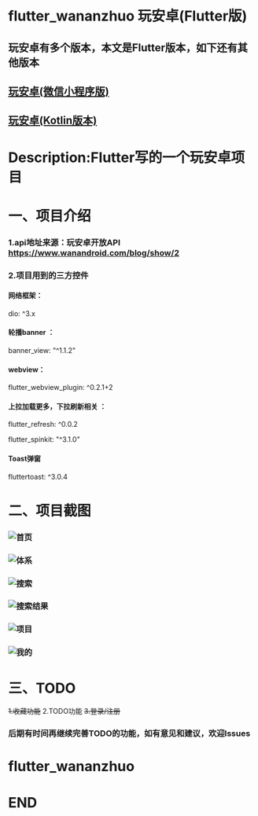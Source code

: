 # flutter_wananzhuo 玩安卓(Flutter版)
## 玩安卓有多个版本，本文是Flutter版本，如下还有其他版本
## [玩安卓(微信小程序版)](https://github.com/DalesDawson/WanAnZhuo)
## [玩安卓(Kotlin版本)](https://github.com/DalesDawson/KotlinWanAnZhuo)
# Description:Flutter写的一个玩安卓项目
# 一、项目介绍
### 1.api地址来源：玩安卓开放API https://www.wanandroid.com/blog/show/2
### 2.项目用到的三方控件
####  网络框架：
dio: ^3.x 
####  轮播banner ：
banner_view: "^1.1.2"
####  webview：
flutter_webview_plugin: ^0.2.1+2
####  上拉加载更多，下拉刷新相关 ： 
flutter_refresh: ^0.0.2

flutter_spinkit: "^3.1.0"
####  Toast弹窗
fluttertoast: ^3.0.4

# 二、项目截图
### ![首页](https://github.com/DalesDawson/flutter_wananzhuo/blob/master/images/%E9%A6%96%E9%A1%B5.jpg)
### ![体系](https://github.com/DalesDawson/flutter_wananzhuo/blob/master/images/%E4%BD%93%E7%B3%BB.jpg)
### ![搜索](https://github.com/DalesDawson/flutter_wananzhuo/blob/master/images/%E6%90%9C%E7%B4%A2.jpg)
### ![搜索结果](https://github.com/DalesDawson/flutter_wananzhuo/blob/master/images/%E6%90%9C%E7%B4%A2%E7%BB%93%E6%9E%9C.jpg)
### ![项目](https://github.com/DalesDawson/flutter_wananzhuo/blob/master/images/%E9%A1%B9%E7%9B%AE.jpg)
### ![我的](https://github.com/DalesDawson/flutter_wananzhuo/blob/master/images/%E6%88%91%E7%9A%84.jpg)

# 三、TODO
~~1.收藏功能~~
2.TODO功能
~~3.登录/注册~~

### 后期有时间再继续完善TODO的功能，如有意见和建议，欢迎Issues
# flutter_wananzhuo
# END

